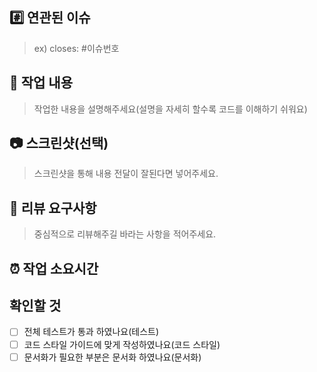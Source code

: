 ## #️⃣ 연관된 이슈

> ex) closes: #이슈번호

## 📝 작업 내용

> 작업한 내용을 설명해주세요(설명을 자세히 할수록 코드를 이해하기 쉬워요)

## 📷 스크린샷(선택)

> 스크린샷을 통해 내용 전달이 잘된다면 넣어주세요.

## 💬 리뷰 요구사항

> 중심적으로 리뷰해주길 바라는 사항을 적어주세요.

## ⏰ 작업 소요시간

## 확인할 것
- [ ] 전체 테스트가 통과 하였나요(테스트)
- [ ] 코드 스타일 가이드에 맞게 작성하였나요(코드 스타일)
- [ ] 문서화가 필요한 부분은 문서화 하였나요(문서화)